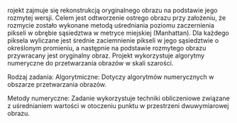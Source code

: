 rojekt zajmuje się rekonstrukcją oryginalnego obrazu na podstawie jego rozmytej wersji. Celem jest odtworzenie ostrego obrazu przy założeniu, że rozmycie zostało wykonane metodą uśredniania poziomu zaczernienia pikseli w obrębie sąsiedztwa w metryce miejskiej (Manhattan). Dla każdego piksela wyliczane jest średnie zaciemnienie pikseli w jego sąsiedztwie o określonym promieniu, a następnie na podstawie rozmytego obrazu przywracany jest oryginalny obraz. Projekt wykorzystuje algorytmy numeryczne do przetwarzania obrazów w skali szarości.

Rodzaj zadania:
Algorytmiczne: Dotyczy algorytmów numerycznych w obszarze przetwarzania obrazów.

Metody numeryczne: Zadanie wykorzystuje techniki obliczeniowe związane z uśrednianiem wartości w otoczeniu punktu w przestrzeni dwuwymiarowej obrazu.
